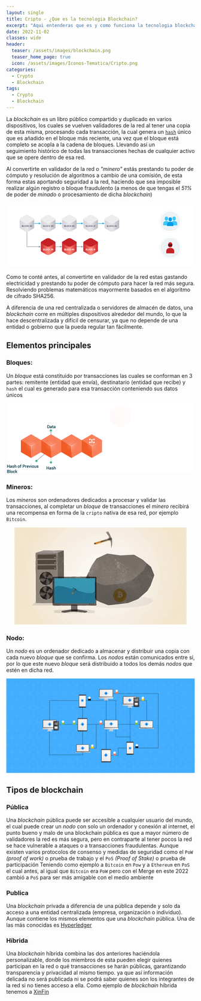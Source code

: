 ```yaml
---
layout: single
title: Cripto - ¿Que es la tecnologia Blockchain?
excerpt: "Aqui entenderas que es y como funciona la tecnologia blockchain, sus tipos y de que esta conformada [Bloques, Mineros y Nodos]"
date: 2022-11-02
classes: wide
header:
  teaser: /assets/images/blockchain.png
  teaser_home_page: true
  icon: /assets/images/Iconos-Tematica/Cripto.png
categories:
  - Crypto
  - Blockchain
tags:  
  - Crypto
  - Blockchain
---
```


La *blockchain* es un libro público compartido y duplicado en varios dispositivos, los cuales
se vuelven validadores de la red al tener una copia de esta misma, procesando cada 
transacción, la cual genera un [`hash`](_posts\2022-11-02-Tecnologia-Blockchain.md) único que es añadido en el bloque más reciente, una
vez que el bloque está completo se acopla a la cadena de bloques. Llevando así un  
seguimiento histórico de todas las transacciones hechas de cualquier activo que se opere dentro de esa red.

Al convertirte en validador de la red o *"minero"* estás prestando tu poder de cómputo y 
resolución de algoritmos a cambio de una comisión, de esta forma estas aportando 
seguridad a la red, haciendo que sea imposible realizar algún registro o bloque fraudulento
(a menos de que tengas el *51%* de poder de *minado* o procesamiento de dicha *blockchain*)
<p align="center">
<img src="/assets/images/Tecnologia-Blockchain/FakeTransac.gif">
</p>
Como te conté antes, al convertirte en validador de la red estas gastando electricidad y 
prestando tu poder de cómputo para hacer la red más segura. Resolviendo problemas matemáticos
mayormente basados en el algoritmo de cifrado SHA256.

A diferencia de una red centralizada o servidores de almacén de datos, una *blockchain* 
corre en múltiples dispositivos alrededor del mundo, lo que la hace descentralizada y difícil
de censurar, ya que no depende de una entidad o gobierno que la pueda regular tan fácilmente.

## Elementos principales

### Bloques:
Un *bloque* está constituido por transacciones las cuales se conforman en 3 partes:
remitente (entidad que envía), destinatario (entidad que recibe) y `hash` el cual es generado
para esa transacción conteniendo sus datos únicos
<p align="center">
<img src="/assets/images/Tecnologia-Blockchain/bloques.gif">
</p>

### Mineros:
Los *mineros* son ordenadores dedicados a procesar y validar las transacciones, al 
completar un *bloque* de transacciones el *minero* recibirá una recompensa en forma de la 
`cripto` nativa de esa red, por ejemplo `Bitcoin`.
<p align="center">
<img src="/assets/images/Tecnologia-Blockchain/miner.gif">
</p>

### Nodo:
Un *nodo* es un ordenador dedicado a almacenar y distribuir una copia con cada nuevo 
*bloque* que se confirma. Los *nodos* están comunicados entre sí, por lo que este nuevo
*bloque* será distribuido a todos los demás *nodos* que estén en dicha red.
<p align="left">
<img src="/assets/images/Tecnologia-Blockchain/PoW.gif">
</p>

## Tipos de blockchain

### Pública 
Una *blockchain* pública puede ser accesible a cualquier usuario del mundo, el cual puede 
crear un *nodo* con solo un ordenador y conexión al internet, el punto bueno y malo de una
blockchain pública es que a mayor número de validadores la red es más segura, pero en 
contraparte al tener pocos la red se hace vulnerable a ataques o a transacciones fraudulentas.
Aunque existen varios protocolos de consenso y medidas de seguridad como
el `PoW` *(proof of work)* o prueba de trabajo y el `PoS` *(Proof of Stake)* o prueba de participación
Teniendo como ejemplo  a `Bitcoin` en `Pow` y a `Ethereum` en `PoS` el cual antes, al igual que `Bitcoin` 
era `PoW` pero con el Merge en este 2022 cambió a `PoS` para ser más amigable con el medio ambiente

### Publica 
Una *blockchain* privada a diferencia de una pública depende y solo da acceso a una entidad centralizada 
(empresa, organización o individuo). Aunque contiene los mismos elementos que una *blockchain* pública.
Una de las más conocidas es [Hyperledger](https://www.hyperledger.org/)

### Híbrida
Una *blockchain* híbrida combina las dos anteriores haciéndola personalizable, donde los miembros de esta 
pueden elegir quienes participan en la red o qué transacciones se harán públicas, garantizando transparencia 
y privacidad al mismo tiempo. ya que así información delicada no será publicada ni se podrá saber quienes 
son los integrantes de la red si no tienes acceso a ella. Como ejemplo de *blockchain* híbrida tenemos a [XinFin](https://xinfin.org/) 


